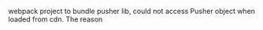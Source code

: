 webpack project to bundle pusher lib, could not access Pusher object when loaded from cdn. The reason